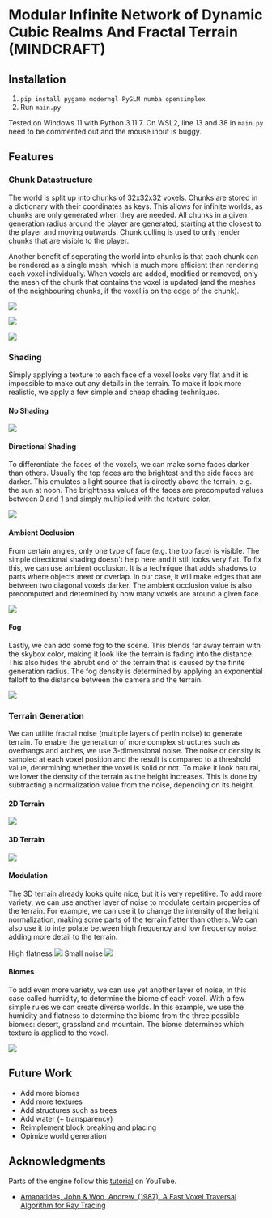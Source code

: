 # Modular Infinite Network of Dynamic Cubic Realms And Fractal Terrain (MINDCRAFT)

## Installation

1. `pip install pygame moderngl PyGLM numba opensimplex`
2. Run `main.py`

Tested on Windows 11 with Python 3.11.7. On WSL2, line 13 and 38 in `main.py` need to be commented out and the mouse input is buggy.

## Features
### Chunk Datastructure
The world is split up into chunks of 32x32x32 voxels. Chunks are stored in a dictionary with their coordinates as keys. This allows for infinite worlds, as chunks are only generated when they are needed. All chunks in a given generation radius around the player are generated, starting at the closest to the player and moving outwards. Chunk culling is used to only render chunks that are visible to the player. 

Another benefit of seperating the world into chunks is that each chunk can be rendered as a single mesh, which is much more efficient than rendering each voxel individually. When voxels are added, modified or removed, only the mesh of the chunk that contains the voxel is updated (and the meshes of the neighbouring chunks, if the voxel is on the edge of the chunk).

![](screenshots/chunks.png)

![](screenshots/chunkloading.gif)

![](screenshots/chunkloading_flying.gif)

### Shading
Simply applying a texture to each face of a voxel looks very flat and it is impossible to make out any details in the terrain. To make it look more realistic, we apply a few simple and cheap shading techniques.
#### No Shading
![](screenshots/no%20shading.png)
#### Directional Shading
To differentiate the faces of the voxels, we can make some faces darker than others. Usually the top faces are the brightest and the side faces are darker. This emulates a light source that is directly above the terrain, e.g. the sun at noon. The brightness values of the faces are precomputed values between 0 and 1 and simply multiplied with the texture color.

![](screenshots/directional%20shading.png)
#### Ambient Occlusion
From certain angles, only one type of face (e.g. the top face) is visible. The simple directional shading doesn't help here and it still looks very flat. To fix this, we can use ambient occlusion. It is a technique that adds shadows to parts where objects meet or overlap. In our case, it will make edges that are between two diagonal voxels darker. The ambient occlusion value is also precomputed and determined by how many voxels are around a given face.

![](screenshots/ao.png)
#### Fog
Lastly, we can add some fog to the scene. This blends far away terrain with the skybox color, making it look like the terrain is fading into the distance. This also hides the abrubt end of the terrain that is caused by the finite generation radius. The fog density is determined by applying an exponential falloff to the distance between the camera and the terrain.

![](screenshots/fog.png)

### Terrain Generation

We can utilite fractal noise (multiple layers of perlin noise) to generate terrain. To enable the generation of more complex structures such as overhangs and arches, we use 3-dimensional noise. The noise or density is sampled at each voxel position and the result is compared to a threshold value, determining whether the voxel is solid or not. To make it look natural, we lower the density of the terrain as the height increases. This is done by subtracting a normalization value from the noise, depending on its height.

#### 2D Terrain
![](screenshots/2D%20terrain.png)

#### 3D Terrain
![](screenshots/overhang.png)

#### Modulation
The 3D terrain already looks quite nice, but it is very repetitive. To add more variety, we can use another layer of noise to modulate certain properties of the terrain. For example, we can use it to change the intensity of the height normalization, making some parts of the terrain flatter than others. We can also use it to interpolate between high frequency and low frequency noise, adding more detail to the terrain.

High flatness
![](screenshots/flat.png)
Small noise
![](screenshots/smallnoise.png)

#### Biomes
To add even more variety, we can use yet another layer of noise, in this case called humidity, to determine the biome of each voxel. With a few simple rules we can create diverse worlds. In this example, we use the humidity and flatness to determine the biome from the three possible biomes: desert, grassland and mountain. The biome determines which texture is applied to the voxel.

![](screenshots/biomes.png)

## Future Work

- Add more biomes
- Add more textures
- Add structures such as trees
- Add water (+ transparency)
- Reimplement block breaking and placing
- Opimize world generation

## Acknowledgments

Parts of the engine follow this [tutorial](https://www.youtube.com/watch?v=Ab8TOSFfNp4) on YouTube.

- [Amanatides, John & Woo, Andrew. (1987). A Fast Voxel Traversal Algorithm for Ray Tracing](http://www.cse.yorku.ca/~amana/research/grid.pdf)